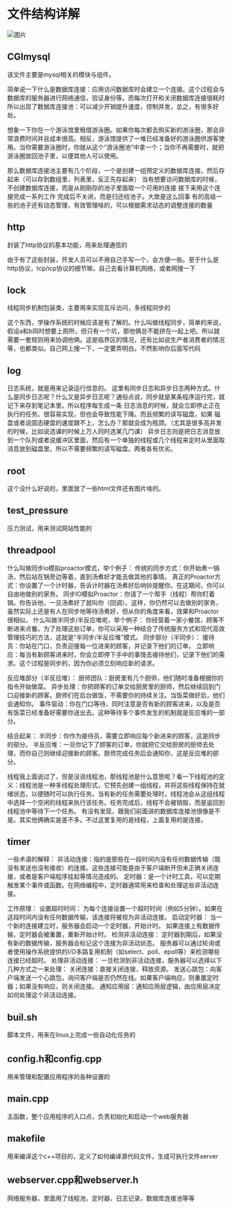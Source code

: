 # 文件结构详解
![图片](https://github.com/user-attachments/assets/309615d2-a646-41a3-a488-d5a7260c9f0b)
## CGImysql
该文件主要是mysql相关的模块与组件。

简单说一下什么是数据库连接：应用访问数据库时会建立一个连接。这个过程会与数据库的服务器进行网络通信，验证身份等。而每次打开和关闭数据库连接很耗时
所以出现了数据库连接池：可以减少开销提升速度，控制并发，总之，有很多好处。

想象一下你在一个游泳馆里租借游泳圈。如果你每次都去购买新的游泳圈，那会非常浪费时间并且成本很高。相反，游泳馆提供了一堆已经准备好的游泳圈供游客使用。当你需要游泳圈时，你就从这个“游泳圈池”中拿一个；当你不再需要时，就把游泳圈放回池子里，以便其他人可以使用。

那么数据库连接池主要有几个阶段，一个是创建一组预定义的数据库连接，然后存起来（可以存到数组里，列表里，反正先存起来）
当有想要访问数据库的时候，不创建数据库连接，而是从刚刚存的池子里面取一个可用的连接
接下来用这个连接完成一系列工作
完成后不关闭，而是归还给池子。大致是这么回事
有的高级一些的池子还有动态管理，有效管理啥的，可以根据需求动态的调整连接的数量

## http
封装了http协议的基本功能，用来处理通信的

由于有了这些封装，开发人员可以不用自己手写一个，会方便一些。至于什么是http协议，tcp/icp协议的细节嘛，自己去看计算机网络，或者网搜一下

## lock
线程同步机制包装类，主要用来实现互斥访问，多线程同步的

这个东西，学操作系统的时候应该是有了解的。什么叫做线程同步，简单的来说，假设a和b同时想要上厕所，但只有一个坑，那他俩总不能挤在一起上吧。所以就需要一套规则用来协调他俩。这是临界区的情况，还有比如说生产者消费者的情况等，也都类似。自己网上搜一下，一定要弄明白。不然影响你后面写代码

## log
日志系统，就是用来记录运行信息的。
这里有同步日志和异步日志两种方式。什么是同步日志呢？什么又是异步日志呢？通俗点说，同步就是某条程序运行完，就记下来存到笔记本里。所以程序每生成一条
日志消息的时候，就会立即停止正在执行的任务。很容易实现，但也会导致性能下降。而且频繁的读写磁盘，如果 磁盘或者说固态硬盘的速度跟不上，怎么办？那就会成为瓶颈。（尤其是很多高并发的时候，比如说选课的时候上万人同时选某几门课）
异步日志则是把日志消息放到一个队列或者说缓冲区里面，然后有一个单独的线程或几个线程来定时从里面取消息放到磁盘里。所以不需要频繁的读写磁盘。两者各有优劣。

## root
这个没什么好说的，里面放了一些html文件还有图片啥的。

## test_pressure
压力测试，用来测试网站性能的

## threadpool
什么叫做同步io模拟proactor模式，举个例子：
    传统的同步方式：你开始煮一锅汤，然后站在锅旁边等着，直到汤煮好才能去做其他的事情。
    真正的Proactor方式：你设置了一个计时器，告诉计时器在汤煮好后响铃提醒你。在这期间，你可以自由地做别的家务。
    同步IO模拟Proactor：你请了一个帮手（线程）帮你盯着锅。你告诉他，一旦汤煮好了就叫你（回调）。这样，你仍然可以去做别的家务，虽然实际上还是有人在同步地等待汤煮好，但从你的角度来看，效果和Proactor很相似。
什么叫做半同步/半反应堆呢，举个例子：
    你经营着一家小餐馆，顾客不断进来点餐。为了处理这些订单，你可以采用一种结合了传统服务方式和现代高效管理技巧的方法，这就是“半同步/半反应堆”模式。
同步部分（半同步）：
    接待员：你站在门口，负责迎接每一位进来的顾客，并记录下他们的订单。
    立即响应：每当有新顾客进来时，你会立即停下手中的事情去接待他们，记录下他们的需求。这个过程是同步的，因为你必须立刻响应新的请求。

反应堆部分（半反应堆）：
    厨师团队：厨房里有几个厨师，他们随时准备根据你的指令开始做菜。
    异步处理：你把顾客的订单交给厨房里的厨师，然后继续回到门口迎接新的顾客。厨师们在后台做饭，不需要你的持续关注。当饭菜做好后，他们会通知你。
    事件驱动：你在门口等待，同时注意是否有新的顾客进来，以及是否有饭菜已经准备好需要你送出去。这种等待多个事件发生的机制就是反应堆的一部分。

结合起来：
    半同步：你作为接待员，需要立即响应每个新进来的顾客，这是同步的部分。
    半反应堆：一旦你记下了顾客的订单，你就把它交给厨房的厨师去处理，而你自己则继续迎接新的顾客。厨师完成任务后会通知你，这是反应堆的部分。

线程我上面说过了，但是没说线程池，那线程池是什么意思呢？看一下线程池的定义：线程池是一种多线程处理形式，它预先创建一组线程，并将这些线程保持在就绪状态，以便随时可以执行任务。当有新的任务需要处理时，线程池会从这组线程中选择一个空闲的线程来执行该任务。任务完成后，线程不会被销毁，而是返回到线程池中等待下一个任务。  有没有发现，跟我们前面讲的数据库连接池很像是不是。其实他俩确实是差不多。不过这里复用的是线程，上面复用的是连接。

## timer

一些术语的解释：
    非活动连接：指的是那些在一段时间内没有任何数据传输（既没有发送也没有接收）的连接。这些连接可能是由于客户端断开但未正确关闭连接，或者是客户端程序挂起等情况造成的。
    定时器：是一个计时工具，可以定期触发某个事件或函数。在网络编程中，定时器通常用来检查和处理这些非活动连接。

工作原理：
    设置超时时间：
        为每个连接设置一个超时时间（例如5分钟）。如果在这段时间内没有任何数据传输，该连接将被视为非活动连接。
启动定时器：
        当一个新的连接建立时，服务器会启动一个定时器，开始计时。
        如果连接上有数据传输，定时器会被重置，重新开始计时。
检测非活动连接：
        定时器到期后，如果没有新的数据传输，服务器会标记这个连接为非活动状态。
        服务器可以通过轮询或者使用操作系统提供的I/O多路复用机制（如select、poll、epoll等）来检测哪些连接已经超时。
处理非活动连接：
        一旦检测到非活动连接，服务器可以选择以下几种方式之一来处理：
            关闭连接：直接关闭连接，释放资源。
            发送心跳包：向客户端发送一个心跳包，询问客户端是否仍然在线。如果客户端响应，则重置定时器；如果没有响应，则关闭连接。
            通知应用层：通知应用层逻辑，由应用层决定如何处理这个非活动连接。


## buil.sh
脚本文件，用来在linux上完成一些自动化任务的

## config.h和config.cpp
用来管理和配置应用程序的各种设置的

## main.cpp
主函数，整个应用程序的入口点，负责初始化和启动一个web服务器

## makefile
用来编译这个c++项目的，定义了如何编译源代码文件，生成可执行文件server

## webserver.cpp和webserver.h
网络服务器，里面用了线程池，定时器，日志记录，数据库连接池等等








    



